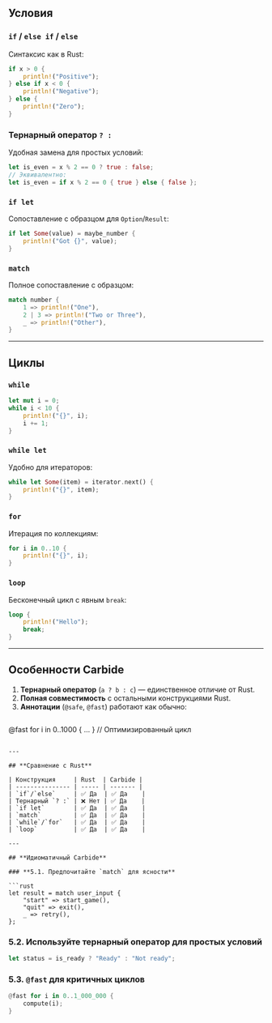 
## **Условия**

### **`if` / `else if` / `else`**

Синтаксис как в Rust:
```rust
if x > 0 {
    println!("Positive");
} else if x < 0 {
    println!("Negative");
} else {
    println!("Zero");
}
```

### **Тернарный оператор `? :`**

Удобная замена для простых условий:
```rust
let is_even = x % 2 == 0 ? true : false;
// Эквивалентно:
let is_even = if x % 2 == 0 { true } else { false };
```

### **`if let`**

Сопоставление с образцом для `Option`/`Result`:
```rust
if let Some(value) = maybe_number {
    println!("Got {}", value);
}
```

### **`match`**

Полное сопоставление с образцом:
```rust
match number {
    1 => println!("One"),
    2 | 3 => println!("Two or Three"),
    _ => println!("Other"),
}
```

---

## **Циклы**

### **`while`**

```rust
let mut i = 0;
while i < 10 {
    println!("{}", i);
    i += 1;
}
```

### **`while let`**

Удобно для итераторов:
```rust
while let Some(item) = iterator.next() {
    println!("{}", item);
}
```

### **`for`**

Итерация по коллекциям:
```rust
for i in 0..10 {
    println!("{}", i);
}
```

### **`loop`**

Бесконечный цикл с явным `break`:
```rust
loop {
    println!("Hello");
    break;
}
```

---

## **Особенности Carbide**

1. **Тернарный оператор** (`a ? b : c`) — единственное отличие от Rust.
2. **Полная совместимость** с остальными конструкциями Rust.
3. **Аннотации** (`@safe`, `@fast`) работают как обычно:
    ```rust
@fast for i in 0..1000 { ... }  // Оптимизированный цикл
```

---

## **Сравнение с Rust**

| Конструкция     | Rust  | Carbide |
| --------------- | ----- | ------- |
| `if`/`else`     | ✅ Да  | ✅ Да    |
| Тернарный `? :` | ❌ Нет | ✅ Да    |
| `if let`        | ✅ Да  | ✅ Да    |
| `match`         | ✅ Да  | ✅ Да    |
| `while`/`for`   | ✅ Да  | ✅ Да    |
| `loop`          | ✅ Да  | ✅ Да    |

---

## **Идиоматичный Carbide**

### **5.1. Предпочитайте `match` для ясности**

```rust
let result = match user_input {
    "start" => start_game(),
    "quit" => exit(),
    _ => retry(),
};
```

### **5.2. Используйте тернарный оператор для простых условий**

```rust
let status = is_ready ? "Ready" : "Not ready";
```

### **5.3. `@fast` для критичных циклов**

```rust
@fast for i in 0..1_000_000 {
    compute(i);
}
```